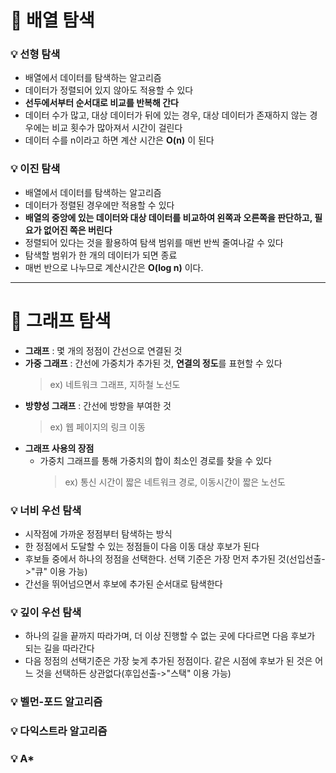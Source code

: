 # :pushpin: 배열 탐색

### :bulb: 선형 탐색
- 배열에서 데이터를 탐색하는 알고리즘
- 데이터가 정렬되어 있지 않아도 적용할 수 있다
- **선두에서부터 순서대로 비교를 반복해 간다**
- 데이터 수가 많고, 대상 데이터가 뒤에 있는 경우, 대상 데이터가 존재하지 않는 경우에는 비교 횟수가 많아져서 시간이 걸린다
- 데이터 수를 n이라고 하면 계산 시간은 **O(n)** 이 된다

### :bulb: 이진 탐색
- 배열에서 데이터를 탐색하는 알고리즘
- 데이터가 정렬된 경우에만 적용할 수 있다
- **배열의 중앙에 있는 데이터와 대상 데이터를 비교하여 왼쪽과 오른쪽을 판단하고, 필요가 없어진 쪽은 버린다**
- 정렬되어 있다는 것을 활용하여 탐색 범위를 매번 반씩 줄여나갈 수 있다
- 탐색할 범위가 한 개의 데이터가 되면 종료
- 매번 반으로 나누므로 계산시간은 **O(log n)** 이다.

---

# :pushpin: 그래프 탐색
- **그래프** : 몇 개의 정점이 간선으로 연결된 것
- **가중 그래프** : 간선에 가중치가 추가된 것, **연결의 정도**를 표현할 수 있다   
    > ex) 네트워크 그래프, 지하철 노선도
- **방향성 그래프** : 간선에 방향을 부여한 것   
    > ex) 웹 페이지의 링크 이동
- **그래프 사용의 장점**
    - 가중치 그래프를 통해 가중치의 합이 최소인 경로를 찾을 수 있다   
        > ex) 통신 시간이 짧은 네트워크 경로, 이동시간이 짧은 노선도

### :bulb: 너비 우선 탐색
- 시작점에 가까운 정점부터 탐색하는 방식
- 한 정점에서 도달할 수 있는 정점들이 다음 이동 대상 후보가 된다
- 후보들 중에서 하나의 정점을 선택한다. 선택 기준은 가장 먼저 추가된 것(선입선출->"큐" 이용 가능)
- 간선을 뛰어넘으면서 후보에 추가된 순서대로 탐색한다

### :bulb: 깊이 우선 탐색
- 하나의 길을 끝까지 따라가며, 더 이상 진행할 수 없는 곳에 다다르면 다음 후보가 되는 길을 따라간다
- 다음 정점의 선택기준은 가장 늦게 추가된 정점이다. 같은 시점에 후보가 된 것은 어느 것을 선택하든 상관없다(후입선출->"스택" 이용 가능)

### :bulb: 벨먼-포드 알고리즘
### :bulb: 다익스트라 알고리즘
### :bulb: A*
